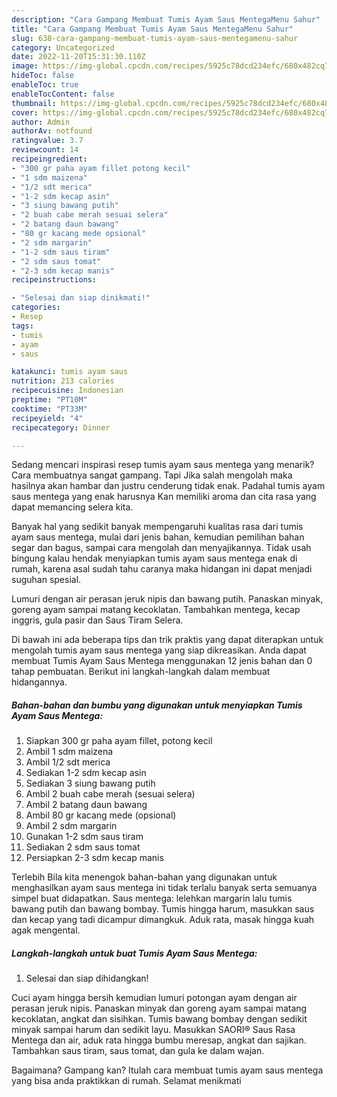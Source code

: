 ```yaml
---
description: "Cara Gampang Membuat Tumis Ayam Saus MentegaMenu Sahur"
title: "Cara Gampang Membuat Tumis Ayam Saus MentegaMenu Sahur"
slug: 638-cara-gampang-membuat-tumis-ayam-saus-mentegamenu-sahur
category: Uncategorized
date: 2022-11-20T15:31:30.110Z
image: https://img-global.cpcdn.com/recipes/5925c78dcd234efc/680x482cq70/tumis-ayam-saus-mentega-foto-resep-utama.jpg
hideToc: false
enableToc: true
enableTocContent: false
thumbnail: https://img-global.cpcdn.com/recipes/5925c78dcd234efc/680x482cq70/tumis-ayam-saus-mentega-foto-resep-utama.jpg
cover: https://img-global.cpcdn.com/recipes/5925c78dcd234efc/680x482cq70/tumis-ayam-saus-mentega-foto-resep-utama.jpg
author: Admin
authorAv: notfound
ratingvalue: 3.7
reviewcount: 14
recipeingredient:
- "300 gr paha ayam fillet potong kecil"
- "1 sdm maizena"
- "1/2 sdt merica"
- "1-2 sdm kecap asin"
- "3 siung bawang putih"
- "2 buah cabe merah sesuai selera"
- "2 batang daun bawang"
- "80 gr kacang mede opsional"
- "2 sdm margarin"
- "1-2 sdm saus tiram"
- "2 sdm saus tomat"
- "2-3 sdm kecap manis"
recipeinstructions:

- "Selesai dan siap dinikmati!"
categories:
- Resep
tags:
- tumis
- ayam
- saus

katakunci: tumis ayam saus 
nutrition: 213 calories
recipecuisine: Indonesian
preptime: "PT10M"
cooktime: "PT33M"
recipeyield: "4"
recipecategory: Dinner

---
```



Sedang mencari inspirasi resep tumis ayam saus mentega yang menarik? Cara membuatnya sangat gampang. Tapi Jika salah mengolah maka hasilnya akan hambar dan justru cenderung tidak enak. Padahal tumis ayam saus mentega yang enak harusnya Kan memiliki aroma dan cita rasa yang dapat memancing selera kita.


Banyak hal yang sedikit banyak mempengaruhi kualitas rasa dari tumis ayam saus mentega, mulai dari jenis bahan, kemudian pemilihan bahan segar dan bagus, sampai cara mengolah dan menyajikannya. Tidak usah bingung kalau hendak menyiapkan tumis ayam saus mentega enak di rumah, karena asal sudah tahu caranya maka hidangan ini dapat menjadi suguhan spesial.

Lumuri dengan air perasan jeruk nipis dan bawang putih. Panaskan minyak, goreng ayam sampai matang kecoklatan. Tambahkan mentega, kecap inggris, gula pasir dan Saus Tiram Selera.


Di bawah ini ada beberapa tips dan trik praktis yang dapat diterapkan untuk mengolah tumis ayam saus mentega yang siap dikreasikan. Anda dapat membuat Tumis Ayam Saus Mentega menggunakan 12 jenis bahan dan 0 tahap pembuatan. Berikut ini langkah-langkah dalam membuat hidangannya.

<!--inarticleads1-->

##### Bahan-bahan dan bumbu yang digunakan untuk menyiapkan Tumis Ayam Saus Mentega:

1. Siapkan 300 gr paha ayam fillet, potong kecil
1. Ambil 1 sdm maizena
1. Ambil 1/2 sdt merica
1. Sediakan 1-2 sdm kecap asin
1. Sediakan 3 siung bawang putih
1. Ambil 2 buah cabe merah (sesuai selera)
1. Ambil 2 batang daun bawang
1. Ambil 80 gr kacang mede (opsional)
1. Ambil 2 sdm margarin
1. Gunakan 1-2 sdm saus tiram
1. Sediakan 2 sdm saus tomat
1. Persiapkan 2-3 sdm kecap manis


Terlebih Bila kita menengok bahan-bahan yang digunakan untuk menghasilkan ayam saus mentega ini tidak terlalu banyak serta semuanya simpel buat didapatkan. Saus mentega: lelehkan margarin lalu tumis bawang putih dan bawang bombay. Tumis hingga harum, masukkan saus dan kecap yang tadi dicampur dimangkuk. Aduk rata, masak hingga kuah agak mengental. 

<!--inarticleads2-->

##### Langkah-langkah untuk buat Tumis Ayam Saus Mentega:


1. Selesai dan siap dihidangkan!

Cuci ayam hingga bersih kemudian lumuri potongan ayam dengan air perasan jeruk nipis. Panaskan minyak dan goreng ayam sampai matang kecoklatan, angkat dan sisihkan. Tumis bawang bombay dengan sedikit minyak sampai harum dan sedikit layu. Masukkan SAORI® Saus Rasa Mentega dan air, aduk rata hingga bumbu meresap, angkat dan sajikan. Tambahkan saus tiram, saus tomat, dan gula ke dalam wajan. 

Bagaimana? Gampang kan? Itulah cara membuat tumis ayam saus mentega yang bisa anda praktikkan di rumah. Selamat menikmati
